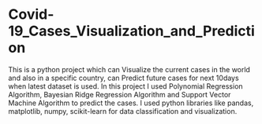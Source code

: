 # Covid-19_Cases_Visualization_and_Prediction
This is a python project which can Visualize the current cases in the world and also in a specific country, can Predict future cases for next 10days when latest dataset is used. In this project I used Polynomial Regression Algorithm, Bayesian Ridge  Regression Algorithm and Support Vector Machine Algorithm to predict the cases. 
I used python libraries like pandas, matplotlib, numpy, scikit-learn for data classification and visualization.
